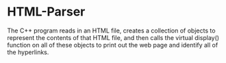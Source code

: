 # HTML-Parser
The C++ program reads in an HTML file, creates a collection of objects to represent the contents of that HTML file, and then calls the virtual display() function on all of these objects to print out the web page and identify all of the hyperlinks.

